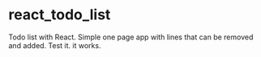 # react_todo_list
Todo list with React. Simple one page app with lines that can be removed and added. Test it. it works.
